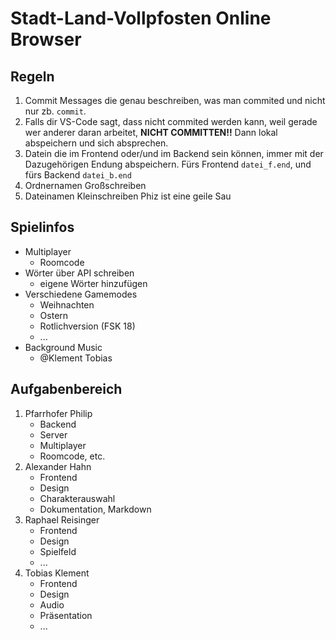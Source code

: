 # Stadt-Land-Vollpfosten Online Browser

## Regeln
1. Commit Messages die genau beschreiben, was man commited und nicht nur zb. `commit`.
2. Falls dir VS-Code sagt, dass nicht commited werden kann, weil gerade wer anderer daran arbeitet, **NICHT COMMITTEN!!** Dann lokal abspeichern und sich absprechen.
3. Datein die im Frontend oder/und im Backend sein können, immer mit der Dazugehörigen Endung abspeichern. Fürs Frontend `datei_f.end`, und fürs Backend `datei_b.end`
4. Ordnernamen Großschreiben
5. Dateinamen Kleinschreiben
Phiz ist eine geile Sau

## Spielinfos
* Multiplayer
	* Roomcode
* Wörter über API schreiben
	* eigene Wörter hinzufügen
* Verschiedene Gamemodes
	* Weihnachten
	* Ostern
	* Rotlichversion (FSK 18)
	* ...
* Background Music
	* @Klement Tobias

## Aufgabenbereich
1. Pfarrhofer Philip <br>
	* Backend
	* Server
	* Multiplayer
	* Roomcode, etc.
2. Alexander Hahn
	* Frontend
	* Design
	* Charakterauswahl
	* Dokumentation, Markdown
3. Raphael Reisinger
	* Frontend
	* Design
	* Spielfeld
	* ...
4. Tobias Klement
	* Frontend
	* Design
	* Audio
	* Präsentation
	* ...

